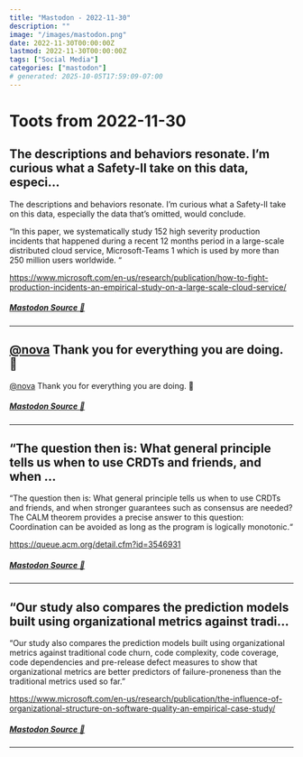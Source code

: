 ```yaml
---
title: "Mastodon - 2022-11-30"
description: ""
image: "/images/mastodon.png"
date: 2022-11-30T00:00:00Z
lastmod: 2022-11-30T00:00:00Z
tags: ["Social Media"]
categories: ["mastodon"]
# generated: 2025-10-05T17:59:09-07:00
---
```


# Toots from 2022-11-30

## The descriptions and behaviors resonate. I’m curious what a Safety-II take on this data, especi...

The descriptions and behaviors resonate. I’m curious what a Safety-II take on this data, especially the data that’s omitted, would conclude.

“In this paper, we systematically study 152 high severity production incidents that happened during a recent 12 months period in a large-scale distributed cloud service, Microsoft-Teams 1 which is used by more than 250 million users worldwide. “

<https://www.microsoft.com/en-us/research/publication/how-to-fight-production-incidents-an-empirical-study-on-a-large-scale-cloud-service/>

##### [Mastodon Source 🐘](https://hachyderm.io/@mweagle/109433450775959023)

---

## [@nova](https://hachyderm.io/@nova) Thank you for everything you are doing. 🙏

[@nova](https://hachyderm.io/@nova) Thank you for everything you are doing. 🙏

##### [Mastodon Source 🐘](https://hachyderm.io/@mweagle/109431119783788044)

---

## “The question then is: What general principle tells us when to use CRDTs and friends, and when ...

“The question then is: What general principle tells us when to use CRDTs and friends, and when stronger guarantees such as consensus are needed? The CALM theorem provides a precise answer to this question: Coordination can be avoided as long as the program is logically monotonic.“

<https://queue.acm.org/detail.cfm?id=3546931>

##### [Mastodon Source 🐘](https://hachyderm.io/@mweagle/109431085691865373)

---

## “Our study also compares the prediction models built using organizational metrics against tradi...

“Our study also compares the prediction models built using organizational metrics against traditional code churn, code complexity, code coverage, code dependencies and pre-release defect measures to show that organizational metrics are better predictors of failure-proneness than the traditional metrics used so far.”

<https://www.microsoft.com/en-us/research/publication/the-influence-of-organizational-structure-on-software-quality-an-empirical-case-study/>

##### [Mastodon Source 🐘](https://hachyderm.io/@mweagle/109431037000285646)

---

